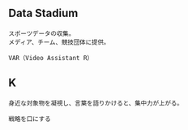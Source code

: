 ## Data Stadium
```
スポーツデータの収集。
メディア、チーム、競技団体に提供。

VAR（Video Assistant R）

```
## K
```
身近な対象物を凝視し、言葉を語りかけると、集中力が上がる。

戦略を口にする
```



